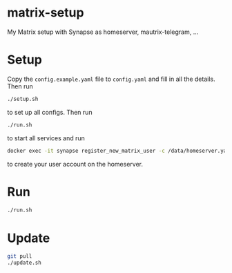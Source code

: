 # matrix-setup

My Matrix setup with Synapse as homeserver, mautrix-telegram, ...

# Setup

Copy the `config.example.yaml` file to `config.yaml` and fill in all the details.  
Then run

```bash
./setup.sh
```

to set up all configs. Then run

```bash
./run.sh
```

to start all services and run

```bash
docker exec -it synapse register_new_matrix_user -c /data/homeserver.yaml http://localhost:8008
```

to create your user account on the homeserver.

# Run

```bash
./run.sh
```

# Update

```bash
git pull
./update.sh
```